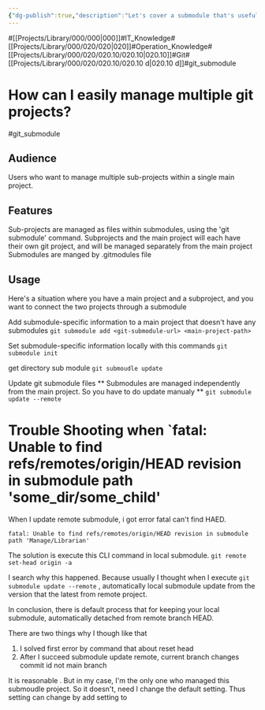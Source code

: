 ```yaml
---
{"dg-publish":true,"description":"Let's cover a submodule that's useful when you have multiple projects. Useful when you have B, C, D independent projects inside a big A project.","permalink":"/projects/library/000/020/020-10/020-10-d/","dgPassFrontmatter":true,"noteIcon":"0","created":"2024-03-02T19:12:46.411+09:00","updated":"2024-04-11T00:13:01.569+09:00"}
---
```


#[[Projects/Library/000/000\|000]]#IT_Knowledge#[[Projects/Library/000/020/020\|020]]#Operation_Knowledge#[[Projects/Library/000/020/020.10/020.10\|020.10]]#Git#[[Projects/Library/000/020/020.10/020.10 d\|020.10 d]]#git_submodule





# How can I easily manage multiple git projects?
#git_submodule


## Audience
 Users who want to manage multiple sub-projects within a single main project.

## Features
Sub-projects are managed as files within submodules, using the 'git submodule' command.
Subprojects and the main project will each have their own git project, and will be managed separately from the main project
Submodules are manged by .gitmodules file

## Usage
Here's a situation where you have a main project and a subproject, and you want to connect the two projects through a submodule

Add submodule-specific information to a main project that doesn't have any submodules
`git submodule add <git-submodule-url> <main-project-path>` 

Set submodule-specific information locally with this commands
`git submodule init`

get directory sub module
`git submoudle update` 

Update git submodule files
** Submodules are managed independently from the main project. So you have to do update manualy **
`git submodule update --remote`






# Trouble Shooting when `fatal: Unable to find refs/remotes/origin/HEAD revision in submodule path 'some_dir/some_child'

When I update remote submodule, i got error fatal can't find HAED.

`fatal: Unable to find refs/remotes/origin/HEAD revision in submodule path 'Manage/Librarian'`

The solution is execute this CLI command in local submodule.
`git remote set-head origin -a`

I search why this happened.
Because usually I thought when I execute `git submodule update --remote`  , automatically local submodule update from the version that the latest from remote project.

In conclusion, there is default process that for keeping your local submodule, automatically detached from remote branch HEAD.

There are two things why I though like that
1. I solved first error by command that about reset head
2. After I succeed submodule update remote, current branch changes commit id not main branch

It is reasonable . But in my case, I'm the only one who managed this submoudle project. So it doesn't, need I change the default setting.
Thus setting can change by add setting to
